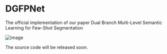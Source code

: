 # DGFPNet
The official implementation of our paper Dual Branch Multi-Level Semantic Learning for Few-Shot Segmentation


![image](https://github.com/GoWithTheWind3333/DGFPNet/assets/39591847/c096c8dd-79b0-4626-b233-aa7e657dc407)


The source code will be released soon.

